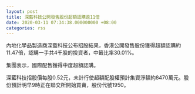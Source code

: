```yaml
---
layout: post
title: 深藍科技公開發售股份超額認購逾11倍
date: 2020-03-11 07:34:38.000000000 +08:00
categories: rss
---
```


內地化學品製造商深藍科技公布招股結果，香港公開發售股份獲得超額認購約11.47倍，認購一手共4千股的投資者，中籤比率30.01%。

集團表示，國際配售獲得中度超額認購。

深藍科技招股價每股0.52元，未計行使超額配股權預計集資淨額約8470萬元。股份預計明早9時正在聯交所開始買賣，股份代號1950。
